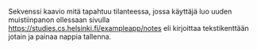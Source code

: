 Sekvenssi kaavio mitä tapahtuu tilanteessa, jossa käyttäjä luo uuden muistiinpanon ollessaan sivulla https://studies.cs.helsinki.fi/exampleapp/notes eli kirjoittaa tekstikenttään jotain ja painaa nappia tallenna.
